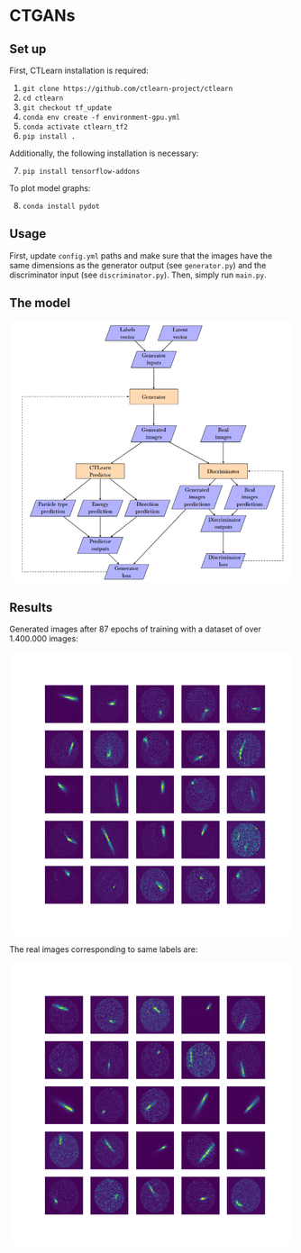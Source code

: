 # CTGANs

## Set up

First, CTLearn installation is required:

1. `git clone https://github.com/ctlearn-project/ctlearn`
2. `cd ctlearn`
3. `git checkout tf_update`
4. `conda env create -f environment-gpu.yml`
5. `conda activate ctlearn_tf2`
6. `pip install .`

Additionally, the following installation is necessary:

7. `pip install tensorflow-addons`

To plot model graphs:

8. `conda install pydot`

## Usage

First, update `config.yml` paths and make sure that the images have the same dimensions as the generator output (see `generator.py`) and the discriminator input (see `discriminator.py`). Then, simply run `main.py`.

## The model

<img title="CTGANs arquitecture" src="images/CTGANs.PNG">

## Results

Generated images after 87 epochs of training with a dataset of over 1.400.000 images:

<img title="generated_images" src="images/generated_images.png">

The real images corresponding to same labels are:

<img title="real_images" src="images/real_images.png">